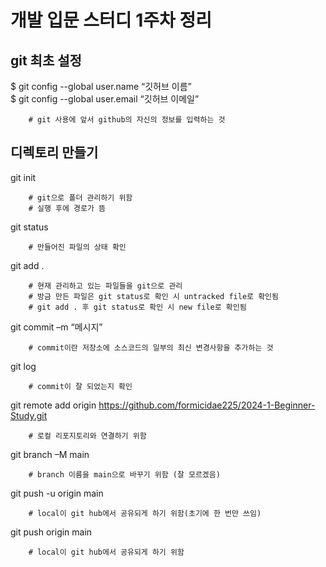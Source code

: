 # 개발 입문 스터디 1주차 정리

## git 최초 설정
$ git config --global user.name “깃허브 이름”<br>
$ git config --global user.email “깃허브 이메일”<br>

		# git 사용에 앞서 github의 자신의 정보를 입력하는 것
## 디렉토리 만들기

git init 		<br>

		# git으로 폴더 관리하기 위함
		# 실행 후에 경로가 뜸

git status	<br>

		# 만들어진 파일의 상태 확인

git add .	<br>

		# 현재 관리하고 있는 파일들을 git으로 관리
		# 방금 만든 파일은 git status로 확인 시 untracked file로 확인됨
		# git add . 후 git status로 확인 시 new file로 확인됨

git commit –m “메시지” <br>

		# commit이란 저장소에 소스코드의 일부의 최신 변경사항을 추가하는 것

git log<br>

		# commit이 잘 되었는지 확인


git remote add origin https://github.com/formicidae225/2024-1-Beginner-Study.git<br>

		# 로컬 리포지토리와 연결하기 위함
git branch –M main<br>

		# branch 이름을 main으로 바꾸기 위함 (잘 모르겠음)
git push -u origin main<br>

		# local이 git hub에서 공유되게 하기 위함(초기에 한 번만 쓰임)

git push origin main<br>

		# local이 git hub에서 공유되게 하기 위함